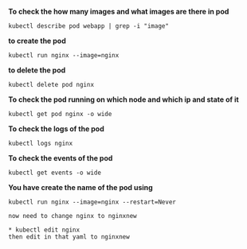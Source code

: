 
**To check the how many images and what images are there in pod**
```
kubectl describe pod webapp | grep -i "image"
```
**to create the pod**
```
kubectl run nginx --image=nginx
```
**to delete the pod**
```
kubectl delete pod nginx
```
**To check the pod running on which node and which ip and state of it**
```
kubectl get pod nginx -o wide
```
**To check the logs of the pod**
```
kubectl logs nginx
```
**To check the events of the pod**
```
kubectl get events -o wide
```
**You have create the name of the pod using**
```
kubectl run nginx --image=nginx --restart=Never

now need to change nginx to nginxnew

* kubectl edit nginx 
then edit in that yaml to nginxnew
```